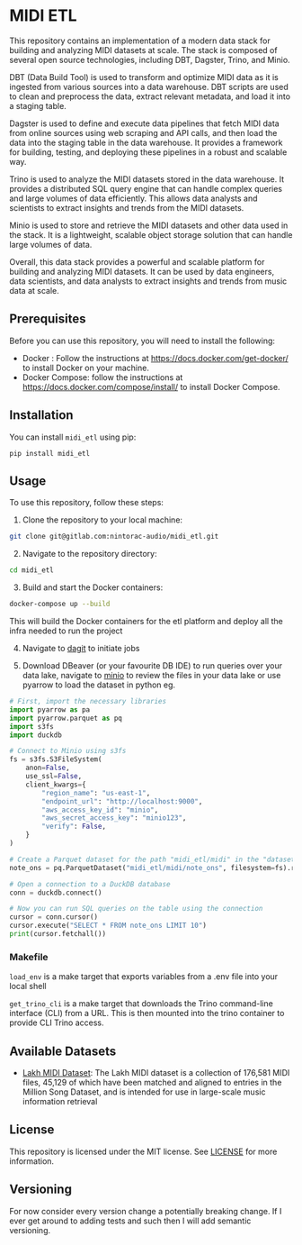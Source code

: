 # MIDI ETL

This repository contains an implementation of a modern data stack for building and analyzing MIDI datasets at scale. The stack is composed of several open source technologies, including DBT, Dagster, Trino, and Minio.

DBT (Data Build Tool) is used to transform and optimize MIDI data as it is ingested from various sources into a data warehouse. DBT scripts are used to clean and preprocess the data, extract relevant metadata, and load it into a staging table.

Dagster is used to define and execute data pipelines that fetch MIDI data from online sources using web scraping and API calls, and then load the data into the staging table in the data warehouse. It provides a framework for building, testing, and deploying these pipelines in a robust and scalable way.

Trino is used to analyze the MIDI datasets stored in the data warehouse. It provides a distributed SQL query engine that can handle complex queries and large volumes of data efficiently. This allows data analysts and scientists to extract insights and trends from the MIDI datasets.

Minio is used to store and retrieve the MIDI datasets and other data used in the stack. It is a lightweight, scalable object storage solution that can handle large volumes of data.

Overall, this data stack provides a powerful and scalable platform for building and analyzing MIDI datasets. It can be used by data engineers, data scientists, and data analysts to extract insights and trends from music data at scale.

## Prerequisites

Before you can use this repository, you will need to install the following:

- Docker : Follow the instructions at https://docs.docker.com/get-docker/ to install Docker on your machine.
- Docker Compose: follow the instructions at https://docs.docker.com/compose/install/ to install Docker Compose.

## Installation

You can install `midi_etl` using pip:

``` pip install midi_etl ```

## Usage

To use this repository, follow these steps:

1. Clone the repository to your local machine:

```bash
git clone git@gitlab.com:nintorac-audio/midi_etl.git
```

2. Navigate to the repository directory:

```bash
cd midi_etl
```

3. Build and start the Docker containers:

```bash
docker-compose up --build
```

This will build the Docker containers for the etl platform and deploy all the infra needed to run the project

4. Navigate to [dagit](http://localhost:3000) to initiate jobs 

5. Download DBeaver (or your favourite DB IDE) to run queries over your data lake, navigate to [minio](http://localhost:9001) to review the files in your data lake or use pyarrow to load the dataset in python eg.

```python
# First, import the necessary libraries
import pyarrow as pa
import pyarrow.parquet as pq
import s3fs
import duckdb

# Connect to Minio using s3fs
fs = s3fs.S3FileSystem(
    anon=False,
    use_ssl=False,
    client_kwargs={
        "region_name": "us-east-1",
        "endpoint_url": "http://localhost:9000",
        "aws_access_key_id": "minio",
        "aws_secret_access_key": "minio123",
        "verify": False,
    }
)

# Create a Parquet dataset for the path "midi_etl/midi" in the "datasets" bucket
note_ons = pq.ParquetDataset("midi_etl/midi/note_ons", filesystem=fs).read()

# Open a connection to a DuckDB database
conn = duckdb.connect()

# Now you can run SQL queries on the table using the connection
cursor = conn.cursor()
cursor.execute("SELECT * FROM note_ons LIMIT 10")
print(cursor.fetchall())
```

### Makefile

`load_env` is a make target that exports variables from a .env file into your local shell

`get_trino_cli` is a make target that downloads the Trino command-line interface (CLI) from a URL. This is then mounted into the trino container to provide CLI Trino access. 
 
## Available Datasets

- [Lakh MIDI Dataset](https://colinraffel.com/projects/lmd/): The Lakh MIDI dataset is a collection of 176,581 MIDI files, 45,129 of which have been matched and aligned to entries in the Million Song Dataset, and is intended for use in large-scale music information retrieval


## License

This repository is licensed under the MIT license. See [LICENSE](LICENSE) for more information.

## Versioning

For now consider every version change a potentially breaking change. If I ever get around to adding tests
and such then I will add semantic versioning.